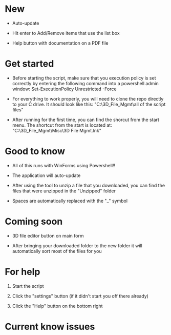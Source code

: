 # New

- Auto-update

- Hit enter to Add/Remove items that use the list box

- Help button with documentation on a PDF file

# Get started

- Before starting the script, make sure that you execution policy is set correctly by entering the following command into a powershell admin window: Set-ExecutionPolicy Unrestricted -Force

- For everything to work properly, you will need to clone the repo directly to your C drive. It should look like this: "C:\3D_File_Mgmt\all of the script files"

- After running for the first time, you can find the shorcut from the start menu. The shortcut from the start is located at: "C:\3D_File_Mgmt\Misc\3D File Mgmt.lnk"

# Good to know

- All of this runs with WinForms using Powershell!!

- The application will auto-update

- After using the tool to unzip a file that you downloaded, you can find the files that were unzipped in the "Unzipped" folder

- Spaces are automatically replaced with the "_" symbol

# Coming soon

- 3D file editor button on main form

- After bringing your downloaded folder to the new folder it will automatically sort most of the files for you

# For help

1. Start the script

2. Click the "settings" button (if it didn't start you off there already)

3. Click the "Help" button on the bottom right

# Current know issues
